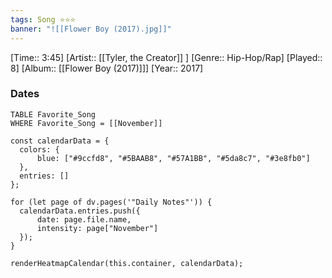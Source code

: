 ```yaml
---
tags: Song ⭐⭐⭐ 
banner: "![[Flower Boy (2017).jpg]]"
---
```

[Time:: 3:45]
[Artist:: [[Tyler, the Creator]] ]
[Genre:: Hip-Hop/Rap]
[Played:: 8]
[Album:: [[Flower Boy (2017)]]]
[Year:: 2017]
### Dates
````dataview
TABLE Favorite_Song
WHERE Favorite_Song = [[November]]
````
  ```dataviewjs
const calendarData = { 
	colors: { 
		blue: ["#9ccfd8", "#5BAAB8", "#57A1BB", "#5da8c7", "#3e8fb0"] 
	}, 
	entries: [] 
}; 

for (let page of dv.pages('"Daily Notes"')) { 
	calendarData.entries.push({ 
		date: page.file.name, 
		intensity: page["November"]
	}); 
} 

renderHeatmapCalendar(this.container, calendarData);
```
